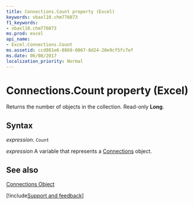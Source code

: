 ```yaml
---
title: Connections.Count property (Excel)
keywords: vbaxl10.chm776073
f1_keywords:
- vbaxl10.chm776073
ms.prod: excel
api_name:
- Excel.Connections.Count
ms.assetid: ccd881e6-0869-0067-8d24-20e9cf5fc7ef
ms.date: 06/08/2017
localization_priority: Normal
---
```



# Connections.Count property (Excel)

Returns the number of objects in the collection. Read-only  **Long**.


## Syntax

_expression_. `Count`

_expression_ A variable that represents a [Connections](Excel.Connections.md) object.


## See also


[Connections Object](Excel.Connections.md)

[!include[Support and feedback](~/includes/feedback-boilerplate.md)]